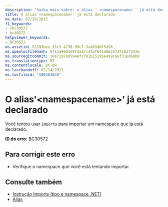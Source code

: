 ```yaml
---
description: "Saiba mais sobre: o alias ' <namespacename> ' já está declarado"
title: O alias'<namespacename>' já está declarado
ms.date: 07/20/2015
f1_keywords:
- vbc30572
- bc30572
helpviewer_keywords:
- BC30572
ms.assetid: 52393bee-33c5-4738-99c7-3a40340f5a98
ms.openlocfilehash: 0713a90d1e9fda17c4fef641d8e35724183f343e
ms.sourcegitcommit: 10e719780594efc781b15295e499c66f316068b8
ms.translationtype: MT
ms.contentlocale: pt-BR
ms.lasthandoff: 02/14/2021
ms.locfileid: "100484828"
---
```

# <a name="alias-namespacename-is-already-declared"></a>O alias'\<namespacename>' já está declarado

Você tentou usar `Imports` para importar um namespace que já está declarado.  
  
 **ID do erro:** BC30572  
  
## <a name="to-correct-this-error"></a>Para corrigir este erro  
  
- Verifique o namespace que você está tentando importar.  
  
## <a name="see-also"></a>Consulte também

- [Instrução Imports (tipo e namespace .NET)](../language-reference/statements/imports-statement-net-namespace-and-type.md)
- [Alias](../language-reference/statements/alias-clause.md)
